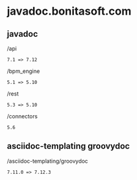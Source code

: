 # javadoc.bonitasoft.com

## javadoc
  /api
  
    7.1 => 7.12
    
  /bpm_engine
  
    5.1 => 5.10
    
  /rest
  
    5.3 => 5.10
    
  /connectors
  
    5.6
  
## asciidoc-templating groovydoc
  /asciidoc-templating/groovydoc
  
    7.11.0 => 7.12.3
